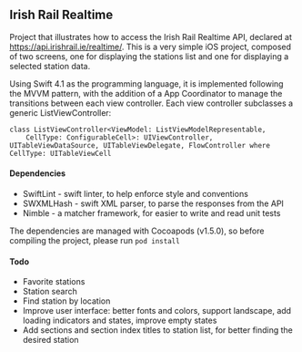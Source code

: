 ## Irish Rail Realtime

Project that illustrates how to access the Irish Rail Realtime API, declared at https://api.irishrail.ie/realtime/. This is a very simple iOS project, composed of two screens, one for displaying the stations list and one for displaying a selected station data.

Using Swift 4.1 as the programming language, it is implemented following the MVVM pattern, with the addition of a App Coordinator to manage the transitions between each view controller. Each view controller subclasses a generic ListViewController:
```
class ListViewController<ViewModel: ListViewModelRepresentable,
    CellType: ConfigurableCell>: UIViewController, UITableViewDataSource, UITableViewDelegate, FlowController where CellType: UITableViewCell
```

#### Dependencies

- SwiftLint - swift linter, to help enforce style and conventions
- SWXMLHash - swift XML parser, to parse the responses from the API
- Nimble - a matcher framework, for easier to write and read unit tests

The dependencies are managed with Cocoapods (v1.5.0), so before compiling the project, please run `pod install`

#### Todo
- Favorite stations
- Station search
- Find station by location
- Improve user interface: better fonts and colors, support landscape, add loading indicators and states, improve empty states
- Add sections and section index titles to station list, for better finding the desired station
